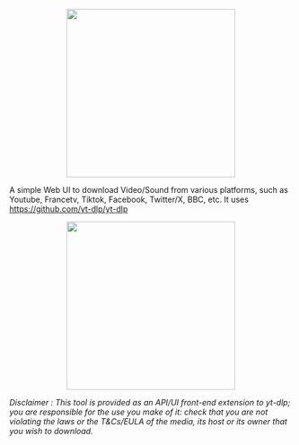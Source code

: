 <p align="center">
    <img height="300" src="https://raw.githubusercontent.com/gallolabs/media-downloader/master/logo_w300.jpeg">
</p>

A simple Web UI to download Video/Sound from various platforms, such as Youtube, Francetv, Tiktok, Facebook, Twitter/X, BBC, etc. It uses https://github.com/yt-dlp/yt-dlp

<p align="center">
    <img height="300" src="https://raw.githubusercontent.com/gallolabs/media-downloader/master/snapshot.png">
</p>

*Disclaimer : This tool is provided as an API/UI front-end extension to yt-dlp; you are responsible for the use you make of it: check that you are not violating the laws or the T&Cs/EULA of the media, its host or its owner that you wish to download.*
